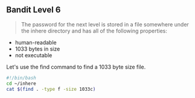 __Bandit Level 6__
---
> The password for the next level is stored in a file somewhere under the inhere directory and has all of the following properties:
- human-readable
- 1033 bytes in size
- not executable

Let's use the find command to find a 1033 byte size file.
``` bash
#!/bin/bash
cd ~/inhere
cat $(find . -type f -size 1033c)
```